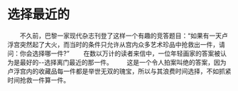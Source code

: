 # 选择最近的
　　不久前，巴黎一家现代杂志刊登了这样一个有趣的竞答题目：“如果有一天卢浮宫突然起了大火，而当时的条件只允许从宫内众多艺术珍品中抢救出一件，请问：你会选择哪一件?” 
　　在数以万计的读者来信中，一位年轻画家的答案被认为是最好的--选择离门最近的那一件。 
　　这是一个令人拍案叫绝的答案，因为卢浮宫内的收藏品每一件都是举世无双的瑰宝，所以与其浪费时间选择，不如抓紧时间抢救一件算一件。
 